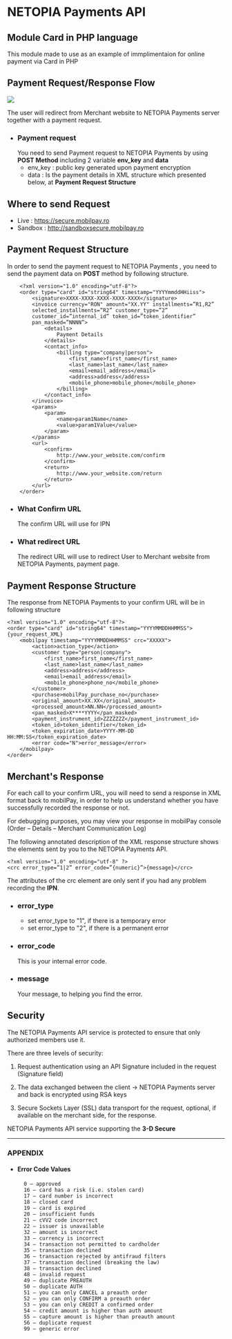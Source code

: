 # NETOPIA Payments API

## Module Card in PHP language
This module made to use as an example of immplimentaion for online payment via Card in PHP 

## Payment Request/Response Flow
<img src="img/NETOPIA_Payments_flow.png">

The user will redirect from Merchant website to NETOPIA Payments server together with a payment request.

- ### Payment request 
    You need to send Payment request to NETOPIA Payments by using **POST Method** including 2 variable **env_key** and **data**
    - env_key : public key generated upon
payment encryption
    - data : Is the payment details in XML structure which presented below, at **Payment Request Structure**
    
## Where to send Request
- Live : https://secure.mobilpay.ro
- Sandbox : http://sandboxsecure.mobilpay.ro

## Payment Request Structure
In order to send the payment request to NETOPIA Payments , you need to send the payment data on **POST** method by following structure.  

        <?xml version="1.0" encoding="utf-8"?>
        <order type="card" id="string64" timestamp="YYYYmmddHHiiss">
            <signature>XXXX-XXXX-XXXX-XXXX-XXXX</signature>
            <invoice currency="RON" amount="XX.YY" installments=”R1,R2”
            selected_installments=”R2” customer_type=”2”
            customer_id=”internal_id” token_id=”token_identifier”
            pan_masked=”NNNN”>
                <details>
                    Payment Details
                </details>
                <contact_info>
                    <billing type="company|person">
                        <first_name>first_name</first_name>
                        <last_name>last_name</last_name>
                        <email>email_address</email>
                        <address>address</address>
                        <mobile_phone>mobile_phone</mobile_phone>
                    </billing>
                </contact_info>
            </invoice>
            <params>
                <param>
                    <name>param1Name</name>
                    <value>param1Value</value>
                </param>
            </params>
            <url>
                <confirm>
                    http://www.your_website.com/confirm
                </confirm>
                <return>
                    http://www.your_website.com/return
                </return>
            </url>
        </order>
- ### What Confirm URL
    The confirm URL will use for IPN
- ### What redirect URL
    The redirect URL will use to redirect User to Merchant website from NETOPIA Payments, payment page.

## Payment Response Structure
The response from NETOPIA Payments to your confirm URL will be in following structure

    <?xml version="1.0" encoding="utf-8"?>
    <order type="card" id="string64" timestamp="YYYYMMDDHHMMSS">
    {your_request_XML}
        <mobilpay timestamp="YYYYMMDDHHMMSS" crc="XXXXX">
            <action>action_type</action>
            <customer type="person|company">
                <first_name>first_name</first_name>
                <last_name>last_name</last_name>
                <address>address</address>
                <email>email_address</email>
                <mobile_phone>phone_no</mobile_phone>
            </customer>
            <purchase>mobilPay_purchase_no</purchase>
            <original_amount>XX.XX</original_amount>
            <processed_amount>NN.NN</processed_amount>
            <pan_masked>X****YYYY</pan_masked>
            <payment_instrument_id>ZZZZZZZ</payment_instrument_id>
            <token_id>token_identifier</token_id>
            <token_expiration_date>YYYY-MM-DD HH:MM:SS</token_expiration_date>
            <error code="N">error_message</error>
        </mobilpay>
    </order>

## Merchant's Response
For each call to your confirm URL, you will need to send a response in XML format back to mobilPay, in order to help us understand whether you have successfully recorded the response or not.

For debugging purposes, you may view your response in mobilPay console (Order – Details – Merchant Communication Log)

The following annotated description of the XML response structure shows the elements sent by you to the NETOPIA Payments API.

    <?xml version="1.0" encoding="utf-8" ?>
    <crc error_type=”1|2” error_code=”{numeric}”>{message}</crc>

The attributes of the crc element are only sent if you had any problem recording
the **IPN**.
- ### error_type 
    - set error_type  to "1", if there is a temporary error 
    - set error_type  to "2", if there is a permanent error

- ### error_code
    This is your internal error code.
- ### message
    Your message, to helping you find the error.

## Security
The NETOPIA Payments API service is protected to ensure that only authorized members use it.

There are three levels of security:
1. Request authentication using an API Signature included in the request (Signature field)

2. The data exchanged between the client → NETOPIA Payments server and back is encrypted using RSA keys

3. Secure Sockets Layer (SSL) data transport for the request, optional, if available
on the merchant side, for the response.

NETOPIA Payments API service supporting the **3-D Secure**

<hr>

### APPENDIX

- #### Error Code Values
        0 – approved
        16 – card has a risk (i.e. stolen card)
        17 – card number is incorrect
        18 – closed card
        19 – card is expired
        20 – insufficient funds
        21 – cVV2 code incorrect
        22 – issuer is unavailable
        32 – amount is incorrect
        33 – currency is incorrect
        34 – transaction not permitted to cardholder
        35 – transaction declined
        36 – transaction rejected by antifraud filters
        37 – transaction declined (breaking the law)
        38 – transaction declined
        48 – invalid request
        49 – duplicate PREAUTH
        50 – duplicate AUTH
        51 – you can only CANCEL a preauth order
        52 – you can only CONFIRM a preauth order
        53 – you can only CREDIT a confirmed order
        54 – credit amount is higher than auth amount
        55 – capture amount is higher than preauth amount
        56 – duplicate request
        99 – generic error
